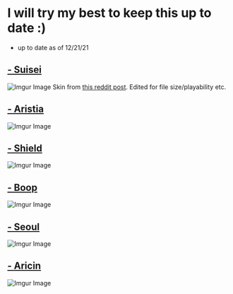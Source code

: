 # I will try my best to keep this up to date :)
- up to date as of 12/21/21

## [- Suisei](https://drive.google.com/file/d/1GDBRV2gzURxXMLWmL8Xxg-5tZLnVxET5/view?usp=sharing)
![Imgur Image](https://imgur.com/ME89g7P.jpg) Skin from [this reddit post](https://www.reddit.com/r/OsuSkins/comments/r8oemk/d_hoshimachi_suisei_stellar_into_the_galaxy/). Edited for file size/playability etc.

## [- Aristia](https://drive.google.com/file/d/1o-t2dyczWvJL-7htr_LAyufsKTvdKtXv/view)
![Imgur Image](https://imgur.com/7p17god.jpg)

## [- Shield](https://drive.google.com/file/d/1lluh-sODyZjd4Ii67ZkDozR98omxOair/view) 
![Imgur Image](https://imgur.com/MH2YdFQ.jpg) 

## [- Boop](https://drive.google.com/file/d/15LCoQQNRU3fM_k6fMSN1NUHaz4RmTJpQ/view)
![Imgur Image](https://imgur.com/4Qs5ibl.jpg)

## [- Seoul](https://drive.google.com/file/d/1WeHfyiW7L2zD2Ap3pwUlRH95XDuniHd4/view) 
![Imgur Image](https://imgur.com/xxLqrRy.jpg) 

## [- Aricin](https://b.catgirlsare.sexy/vX0Jj_jv.osk) 
![Imgur Image](https://imgur.com/l7pk8oZ.jpg) 
